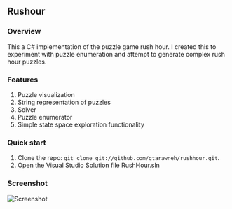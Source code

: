 ## Rushour

### Overview

This a C# implementation of the puzzle game rush hour. I created this to experiment with puzzle enumeration and attempt to generate complex rush hour puzzles.

### Features

1. Puzzle visualization
2. String representation of puzzles
3. Solver
4. Puzzle enumerator
5. Simple state space exploration functionality

### Quick start

1. Clone the repo: `git clone git://github.com/gtarawneh/rushhour.git`. 
2. Open the Visual Studio Solution file RushHour.sln

### Screenshot

![Screenshot](https://raw.github.com/gtarawneh/rushhour/master/screenshots/screenshot.png "GUI")